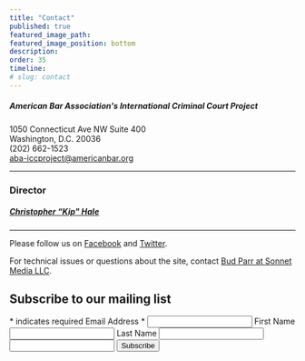 ```yaml
---
title: "Contact"
published: true
featured_image_path:
featured_image_position: bottom
description:
order: 35
timeline:
# slug: contact
---
```


##### **American Bar Association's International Criminal Court Project**

1050 Connecticut Ave NW Suite 400<br>Washington, D.C. 20036<br>(202) 662-1523<br>[aba-iccproject@americanbar.org](mailto:aba-iccproject@americanbar.org)

---

### Director

##### [**Christopher “Kip" Hale**](/staff/kip-hale/)

---

Please follow us on [Facebook](http://facebook.com/ABAICCProject) and [Twitter](http://twitter.com/ABAICCProject).

For technical issues or questions about the site, contact [Bud Parr at Sonnet Media LLC](mailto:budparr@sonnetmedia.net).

## Subscribe to our mailing list

<style type="text/css">#mc_embed_signup{background:#fff; clear:left; font:14px Helvetica,Arial,sans-serif; } /* Add your own MailChimp form style overrides in your site stylesheet or in this style block. We recommend moving this block and the preceding CSS link to the HEAD of your HTML file. */</style>

<form action="//aba-icc.us8.list-manage.com/subscribe/post?u=4551fd07507bd0f59832cce36&amp;id=eb0c1efd96" method="post" id="mc-embedded-subscribe-form" name="mc-embedded-subscribe-form" class="validate" target="_blank" novalidate=""><span class="asterisk">*</span> indicates required <label for="mce-EMAIL">Email Address <span class="asterisk">*</span></label> <input type="email" value="" class="required email" id="mce-EMAIL" name="EMAIL" /> <label for="mce-FNAME">First Name</label> <input type="text" value="" id="mce-FNAME" name="FNAME" /> <label for="mce-LNAME">Last Name</label> <input type="text" value="" id="mce-LNAME" name="LNAME" /> <input type="text" tabindex="-1" value="" name="b_4551fd07507bd0f59832cce36_eb0c1efd96" /> <input type="submit" value="Subscribe" id="mc-embedded-subscribe" class="button" name="subscribe" />&nbsp;</form>

<script type="text/javascript">(function($) {window.fnames = new Array(); window.ftypes = new Array();fnames[0]='EMAIL';ftypes[0]='email';fnames[1]='FNAME';ftypes[1]='text';fnames[2]='LNAME';ftypes[2]='text';}(jQuery));var $mcj = jQuery.noConflict(true);</script>